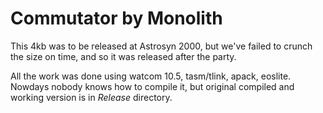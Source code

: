 # Commutator by Monolith

This 4kb was to be released at Astrosyn 2000, but we've failed to crunch the size on time, and so it was released after the party.

All the work was done using watcom 10.5, tasm/tlink, apack, eoslite.
Nowdays nobody knows how to compile it, but original compiled and working version is in _Release_ directory.
